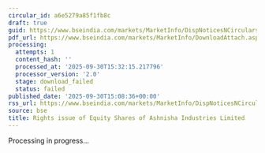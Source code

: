 ```yaml
---
circular_id: a6e5279a85f1fb8c
draft: true
guid: https://www.bseindia.com/markets/MarketInfo/DispNoticesNCirculars.aspx?Noticeid={B8C89337-CA32-472B-B5CD-03E94A808E50}&noticeno=20250930-104&dt=09/30/2025&icount=10&totcount=104&flag=0
pdf_url: https://www.bseindia.com/markets/MarketInfo/DownloadAttach.aspx?id=20250930-104&attachedId=
processing:
  attempts: 1
  content_hash: ''
  processed_at: '2025-09-30T15:32:15.217796'
  processor_version: '2.0'
  stage: download_failed
  status: failed
published_date: '2025-09-30T15:08:36+00:00'
rss_url: https://www.bseindia.com/markets/MarketInfo/DispNoticesNCirculars.aspx?Noticeid={B8C89337-CA32-472B-B5CD-03E94A808E50}&noticeno=20250930-104&dt=09/30/2025&icount=10&totcount=104&flag=0
source: bse
title: Rights issue of Equity Shares of Ashnisha Industries Limited
---
```


Processing in progress...